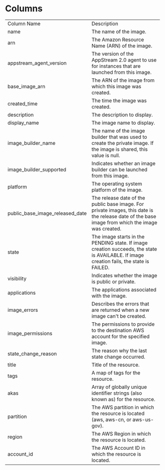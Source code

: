 # Columns  

<table>
	<tr><td>Column Name</td><td>Description</td></tr>
	<tr><td>name</td><td>The name of the image.</td></tr>
	<tr><td>arn</td><td>The Amazon Resource Name (ARN) of the image.</td></tr>
	<tr><td>appstream_agent_version</td><td>The version of the AppStream 2.0 agent to use for instances that are launched from this image.</td></tr>
	<tr><td>base_image_arn</td><td>The ARN of the image from which this image was created.</td></tr>
	<tr><td>created_time</td><td>The time the image was created.</td></tr>
	<tr><td>description</td><td>The description to display.</td></tr>
	<tr><td>display_name</td><td>The image name to display.</td></tr>
	<tr><td>image_builder_name</td><td>The name of the image builder that was used to create the private image. If the image is shared, this value is null.</td></tr>
	<tr><td>image_builder_supported</td><td>Indicates whether an image builder can be launched from this image.</td></tr>
	<tr><td>platform</td><td>The operating system platform of the image.</td></tr>
	<tr><td>public_base_image_released_date</td><td>The release date of the public base image. For private images, this date is the release date of the base image from which the image was created.</td></tr>
	<tr><td>state</td><td>The image starts in the PENDING state. If image creation succeeds, the state is AVAILABLE. If image creation fails, the state is FAILED.</td></tr>
	<tr><td>visibility</td><td>Indicates whether the image is public or private.</td></tr>
	<tr><td>applications</td><td>The applications associated with the image.</td></tr>
	<tr><td>image_errors</td><td>Describes the errors that are returned when a new image can't be created.</td></tr>
	<tr><td>image_permissions</td><td>The permissions to provide to the destination AWS account for the specified image.</td></tr>
	<tr><td>state_change_reason</td><td>The reason why the last state change occurred.</td></tr>
	<tr><td>title</td><td>Title of the resource.</td></tr>
	<tr><td>tags</td><td>A map of tags for the resource.</td></tr>
	<tr><td>akas</td><td>Array of globally unique identifier strings (also known as) for the resource.</td></tr>
	<tr><td>partition</td><td>The AWS partition in which the resource is located (aws, aws-cn, or aws-us-gov).</td></tr>
	<tr><td>region</td><td>The AWS Region in which the resource is located.</td></tr>
	<tr><td>account_id</td><td>The AWS Account ID in which the resource is located.</td></tr>
</table>